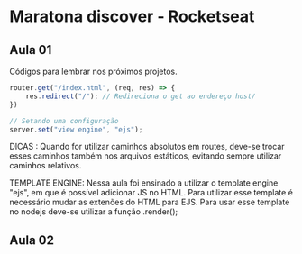 # Maratona discover - Rocketseat

## Aula 01

Códigos para lembrar nos próximos projetos.

```js
router.get("/index.html", (req, res) => {
    res.redirect("/"); // Redireciona o get ao endereço host/
})

// Setando uma configuração
server.set("view engine", "ejs"); 
```

DICAS :
Quando for utilizar caminhos absolutos em routes, deve-se trocar esses caminhos também nos arquivos estáticos,
evitando sempre utilizar caminhos relativos.

TEMPLATE ENGINE:
Nessa aula foi ensinado a utilizar o template engine "ejs", em que é possível adicionar JS no HTML.
Para utilizar esse template é necessário mudar as extenões do HTML para EJS.
Para usar esse template no nodejs deve-se utilizar a função .render();

## Aula 02

